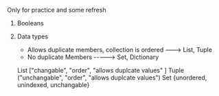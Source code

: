 Only for practice and some refresh

1. Booleans
2. Data types 
    - Allows duplicate members, collection is ordered ---> List, Tuple
    - No duplicate Members -----> Set, Dictionary

    List ["changable", "order",  "allows duplcate values" ]
    Tuple ("unchangable", "order",  "allows duplcate values")
    Set {unordered, unindexed, unchangable}
